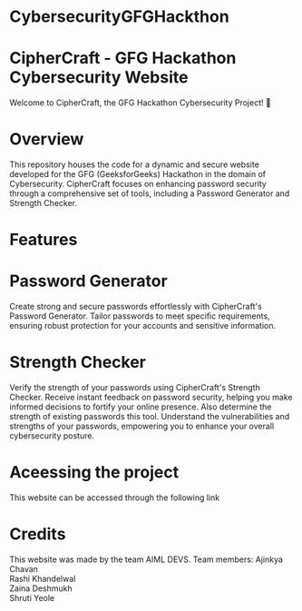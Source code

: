 # CybersecurityGFGHackthon
# CipherCraft - GFG Hackathon Cybersecurity Website
Welcome to CipherCraft, the GFG Hackathon Cybersecurity Project! 🚀

# Overview
This repository houses the code for a dynamic and secure website developed for the GFG (GeeksforGeeks) Hackathon in the domain of Cybersecurity. CipherCraft focuses on enhancing password security through a comprehensive set of tools, including a Password Generator and Strength Checker.

# Features
# Password Generator
Create strong and secure passwords effortlessly with CipherCraft's Password Generator. Tailor passwords to meet specific requirements, ensuring robust protection for your accounts and sensitive information.

# Strength Checker
Verify the strength of your passwords using CipherCraft's Strength Checker. Receive instant feedback on password security, helping you make informed decisions to fortify your online presence. Also determine the strength of existing passwords this tool. Understand the vulnerabilities and strengths of your passwords, empowering you to enhance your overall cybersecurity posture.

# Aceessing the project
This website can be accessed through the following link

# Credits
This website was made by the team AIML DEVS.
Team members:
Ajinkya Chavan  
Rashi Khandelwal  
Zaina Deshmukh  
Shruti Yeole  
